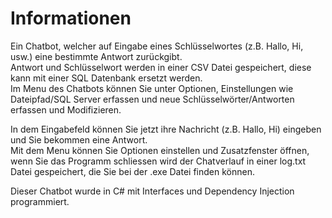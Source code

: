# Informationen
Ein Chatbot, welcher auf Eingabe eines Schlüsselwortes (z.B. Hallo, Hi, usw.) eine bestimmte Antwort zurückgibt.  
Antwort und Schlüsselwort werden in einer CSV Datei gespeichert, diese kann mit einer SQL Datenbank ersetzt werden.  
Im Menu des Chatbots können Sie unter Optionen, Einstellungen wie Dateipfad/SQL Server erfassen und neue Schlüsselwörter/Antworten erfassen und Modifizieren.  

In dem Eingabefeld können Sie jetzt ihre Nachricht (z.B. Hallo, Hi) eingeben und Sie bekommen eine Antwort.  
Mit dem Menu können Sie Optionen einstellen und Zusatzfenster öffnen, wenn Sie das Programm schliessen wird der Chatverlauf in einer log.txt Datei gespeichert, die Sie bei der .exe Datei finden können.  

Dieser Chatbot wurde in C# mit Interfaces und Dependency Injection programmiert.
